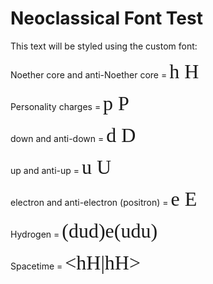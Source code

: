 <style>
@font-face {
  font-family: 'neoclassical';
  src: url('output/neoclassical.ttf') format('truetype');
}
</style>

# Neoclassical Font Test

This text will be styled using the custom font:

Noether core and anti-Noether core = <span style="font-family: 'neoclassical'; font-size: 24pt;">h H</span>

Personality charges = <span style="font-family: 'neoclassical'; font-size: 24pt;">p P</span>

down and anti-down = <span style="font-family: 'neoclassical'; font-size: 24pt;">d D</span>

up and anti-up = <span style="font-family: 'neoclassical'; font-size: 24pt;">u U</span>

electron and anti-electron (positron) = <span style="font-family: 'neoclassical'; font-size: 24pt;">e E</span>

Hydrogen = <span style="font-family: 'neoclassical'; font-size: 24pt;">(dud)e(udu)</span>

Spacetime = <span style="font-family: 'neoclassical'; font-size: 24pt;">&lt;hH|hH&gt;</span>


